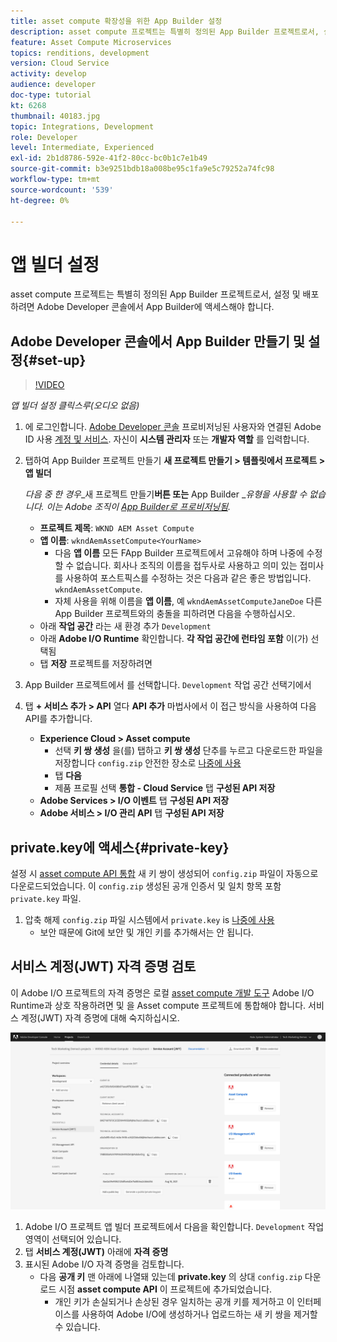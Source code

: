 ```yaml
---
title: asset compute 확장성을 위한 App Builder 설정
description: asset compute 프로젝트는 특별히 정의된 App Builder 프로젝트로서, 설정 및 배포하려면 Adobe Developer 콘솔에서 App Builder에 액세스해야 합니다.
feature: Asset Compute Microservices
topics: renditions, development
version: Cloud Service
activity: develop
audience: developer
doc-type: tutorial
kt: 6268
thumbnail: 40183.jpg
topic: Integrations, Development
role: Developer
level: Intermediate, Experienced
exl-id: 2b1d8786-592e-41f2-80cc-bc0b1c7e1b49
source-git-commit: b3e9251bdb18a008be95c1fa9e5c79252a74fc98
workflow-type: tm+mt
source-wordcount: '539'
ht-degree: 0%

---
```


# 앱 빌더 설정

asset compute 프로젝트는 특별히 정의된 App Builder 프로젝트로서, 설정 및 배포하려면 Adobe Developer 콘솔에서 App Builder에 액세스해야 합니다.

## Adobe Developer 콘솔에서 App Builder 만들기 및 설정{#set-up}

>[!VIDEO](https://video.tv.adobe.com/v/40183?quality=12&learn=on)

_앱 빌더 설정 클릭스루(오디오 없음)_

1. 에 로그인합니다. [Adobe Developer 콘솔](https://console.adobe.io) 프로비저닝된 사용자와 연결된 Adobe ID 사용 [계정 및 서비스](./accounts-and-services.md). 자신이 __시스템 관리자__ 또는 __개발자 역할__ 를 입력합니다.
1. 탭하여 App Builder 프로젝트 만들기 __새 프로젝트 만들기 > 템플릿에서 프로젝트 > 앱 빌더__

   _다음 중 한 경우__&#x200B;새 프로젝트 만들기&#x200B;__버튼 또는__ App Builder __유형을 사용할 수 없습니다. 이는 Adobe 조직이 [App Builder로 프로비저닝됨](#request-adobe-project-app-builder)._

   + __프로젝트 제목__: `WKND AEM Asset Compute`
   + __앱 이름__: `wkndAemAssetCompute<YourName>`
      + 다음 __앱 이름__ 모든 FApp Builder 프로젝트에서 고유해야 하며 나중에 수정할 수 없습니다. 회사나 조직의 이름을 접두사로 사용하고 의미 있는 접미사를 사용하여 포스트픽스를 수정하는 것은 다음과 같은 좋은 방법입니다. `wkndAemAssetCompute`.
      + 자체 사용을 위해 이름을 __앱 이름__, 예 `wkndAemAssetComputeJaneDoe` 다른 App Builder 프로젝트와의 충돌을 피하려면 다음을 수행하십시오.
   + 아래 __작업 공간__ 라는 새 환경 추가 `Development`
   + 아래 __Adobe I/O Runtime__ 확인합니다. __각 작업 공간에 런타임 포함__ 이(가) 선택됨
   + 탭 __저장__ 프로젝트를 저장하려면
1. App Builder 프로젝트에서 를 선택합니다. `Development` 작업 공간 선택기에서
1. 탭 __+ 서비스 추가 > API__ 열다 __API 추가__ 마법사에서 이 접근 방식을 사용하여 다음 API를 추가합니다.

   + __Experience Cloud > Asset compute__
      + 선택 __키 쌍 생성__ 을(를) 탭하고 __키 쌍 생성__ 단추를 누르고 다운로드한 파일을 저장합니다 `config.zip` 안전한 장소로 [나중에 사용](#private-key)
      + 탭 __다음__
      + 제품 프로필 선택 __통합 - Cloud Service__ 탭 __구성된 API 저장__
   + __Adobe Services > I/O 이벤트__ 탭 __구성된 API 저장__
   + __Adobe 서비스 > I/O 관리 API__ 탭 __구성된 API 저장__

## private.key에 액세스{#private-key}

설정 시 [asset compute API 통합](#set-up) 새 키 쌍이 생성되어 `config.zip` 파일이 자동으로 다운로드되었습니다. 이 `config.zip` 생성된 공개 인증서 및 일치 항목 포함 `private.key` 파일.

1. 압축 해제 `config.zip` 파일 시스템에서 `private.key` is [나중에 사용](../develop/environment-variables.md)
   + 보안 때문에 Git에 보안 및 개인 키를 추가해서는 안 됩니다.

## 서비스 계정(JWT) 자격 증명 검토

이 Adobe I/O 프로젝트의 자격 증명은 로컬 [asset compute 개발 도구](../develop/development-tool.md) Adobe I/O Runtime과 상호 작용하려면 및 을 Asset compute 프로젝트에 통합해야 합니다. 서비스 계정(JWT) 자격 증명에 대해 숙지하십시오.

![Adobe Developer 서비스 계정 자격 증명](./assets/app-builder/service-account.png)

1. Adobe I/O 프로젝트 앱 빌더 프로젝트에서 다음을 확인합니다. `Development` 작업 영역이 선택되어 있습니다.
1. 탭 __서비스 계정(JWT)__ 아래에 __자격 증명__
1. 표시된 Adobe I/O 자격 증명을 검토합니다.
   + 다음 __공개 키__ 맨 아래에 나열돼 있는데 __private.key__ 의 상대 `config.zip` 다운로드 시점 __asset compute API__ 이 프로젝트에 추가되었습니다.
      + 개인 키가 손실되거나 손상된 경우 일치하는 공개 키를 제거하고 이 인터페이스를 사용하여 Adobe I/O에 생성하거나 업로드하는 새 키 쌍을 제거할 수 있습니다.

